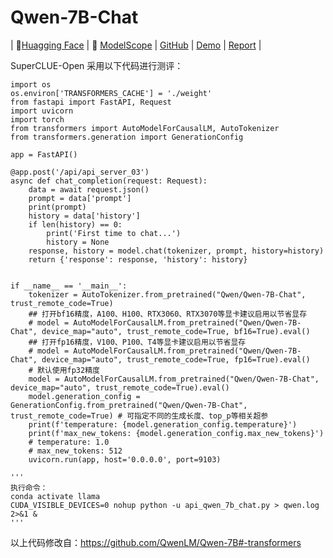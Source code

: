 # Qwen-7B-Chat
| 🤗[Huagging Face](https://huggingface.co/Qwen/Qwen-7B-Chat) | 🤖 [ModelScope](https://modelscope.cn/models/qwen/Qwen-7B-Chat/summary) | [GitHub](https://github.com/QwenLM/Qwen-7B) | [Demo](https://modelscope.cn/studios/qwen/Qwen-7B-Chat-Demo/summary) | [Report](https://github.com/QwenLM/Qwen-7B/blob/main/tech_memo.md) |

SuperCLUE-Open 采用以下代码进行测评：

```
import os 
os.environ['TRANSFORMERS_CACHE'] = './weight'
from fastapi import FastAPI, Request
import uvicorn
import torch
from transformers import AutoModelForCausalLM, AutoTokenizer
from transformers.generation import GenerationConfig

app = FastAPI()

@app.post('/api/api_server_03')
async def chat_completion(request: Request):
    data = await request.json()
    prompt = data['prompt']
    print(prompt)
    history = data['history']
    if len(history) == 0:
        print('First time to chat...')
        history = None
    response, history = model.chat(tokenizer, prompt, history=history)
    return {'response': response, 'history': history}


if __name__ == '__main__':
    tokenizer = AutoTokenizer.from_pretrained("Qwen/Qwen-7B-Chat", trust_remote_code=True)
    ## 打开bf16精度，A100、H100、RTX3060、RTX3070等显卡建议启用以节省显存
    # model = AutoModelForCausalLM.from_pretrained("Qwen/Qwen-7B-Chat", device_map="auto", trust_remote_code=True, bf16=True).eval()
    ## 打开fp16精度，V100、P100、T4等显卡建议启用以节省显存
    # model = AutoModelForCausalLM.from_pretrained("Qwen/Qwen-7B-Chat", device_map="auto", trust_remote_code=True, fp16=True).eval()
    # 默认使用fp32精度
    model = AutoModelForCausalLM.from_pretrained("Qwen/Qwen-7B-Chat", device_map="auto", trust_remote_code=True).eval()
    model.generation_config = GenerationConfig.from_pretrained("Qwen/Qwen-7B-Chat", trust_remote_code=True) # 可指定不同的生成长度、top_p等相关超参
    print(f'temperature: {model.generation_config.temperature}')
    print(f'max_new_tokens: {model.generation_config.max_new_tokens}')
    # temperature: 1.0
    # max_new_tokens: 512
    uvicorn.run(app, host='0.0.0.0', port=9103)

'''
执行命令：
conda activate llama
CUDA_VISIBLE_DEVICES=0 nohup python -u api_qwen_7b_chat.py > qwen.log 2>&1 &
'''
```

以上代码修改自：https://github.com/QwenLM/Qwen-7B#-transformers